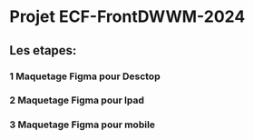 # Projet ECF-FrontDWWM-2024
## Les etapes:
### 1 Maquetage Figma pour Desctop
### 2 Maquetage Figma pour Ipad 
### 3 Maquetage Figma pour mobile 